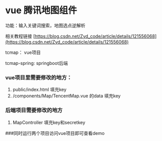 # vue 腾讯地图组件
功能：输入关键词搜索，地图选点逆解析



相关教程链接 [https://blog.csdn.net/Zyd_code/article/details/121556068](https://blog.csdn.net/Zyd_code/article/details/121556068)

tcmap： vue项目

tcmap-spring: springboot后端

### vue项目里需要修改的地方：
1. public/index.html  填充key
2. /components/Map/TencentMap.vue 的data 填充key

### 后端项目需要修改的地方
1. MapController 填充key和secretkey

###同时运行两个项目访问vue项目即可查看demo

